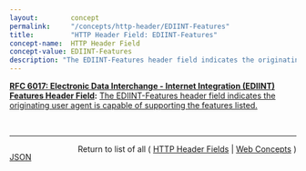```yaml
---
layout:        concept
permalink:     "/concepts/http-header/EDIINT-Features"
title:         "HTTP Header Field: EDIINT-Features"
concept-name:  HTTP Header Field
concept-value: EDIINT-Features
description: "The EDIINT-Features header field indicates the originating user agent is capable of supporting the features listed."
---
```


**[RFC 6017: Electronic Data Interchange - Internet Integration (EDIINT) Features Header Field](/specs/IETF/RFC/6017 "With the maturity of the Electronic Data Interchange - Internet Integration (EDIINT) standards of AS1, AS2, and AS3, applications and additional features are being built upon the basic secure transport functionality. These features are not necessarily supported by all EDIINT applications and could cause potential problems with implementations. The EDIINT-Features header field provides a means to resolve these problems and support new functionality."):** [The EDIINT-Features header field indicates the originating user agent is capable of supporting the features listed.](http://tools.ietf.org/html/rfc6017#section-3 "Read documentation for HTTP Header Field &#34;EDIINT-Features&#34;")

<br/>
<hr/>

<p style="float : left"><a href="./EDIINT-Features.json" title="JSON representing this particular Web Concept value">JSON</a></p>
<p style="text-align: right">Return to list of all ( <a href="../http-header/">HTTP Header Fields</a> | <a href="../">Web Concepts</a> )</p>
